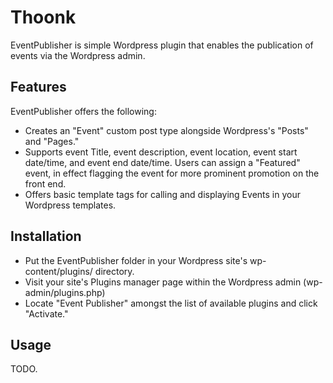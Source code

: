 # Thoonk #

EventPublisher is simple Wordpress plugin that enables the publication of events via the Wordpress admin.

## Features ##

EventPublisher offers the following:

- Creates an "Event" custom post type alongside Wordpress's "Posts" and "Pages."
- Supports event Title, event description, event location, event start date/time, and event end date/time. Users can assign a "Featured" event, in effect flagging the event for more prominent promotion on the front end.
- Offers basic template tags for calling and displaying Events in your Wordpress templates.

## Installation ##

- Put the EventPublisher folder in your Wordpress site's wp-content/plugins/ directory.
- Visit your site's Plugins manager page within the Wordpress admin (wp-admin/plugins.php)
- Locate "Event Publisher" amongst the list of available plugins and click "Activate."

## Usage ##

TODO.
